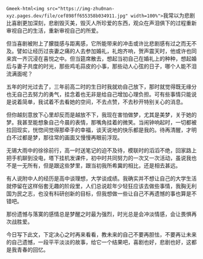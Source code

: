 `Gmeek-html<img src="https://img-zhu0nan-xyz.pages.dev/file/cef898ff655358b034911.jpg" width=100%">`
​​我常以为悲剧比喜剧更加深刻，悲剧毁灭美，毁灭人所珍爱的东西，观众在声泪俱下的过程重新审视自己的生活，重新审视自己的所爱。

但当喜剧被附上了朦胧感与距离感，它所能带来的冲击或许比悲剧感有过之而无不及。譬如让经历过丧妻之痛的人去参加婚礼，礼炮齐响，贺声震天时，他或许也同来宾一齐沉浸在喜悦之中。但当筵席散去，想起当初自己在婚礼上的种种，想起婚后与妻子共度的时光，那些鸡毛蒜皮的小事，那些动人心弦的日子，哪个人能不泪流满面呢？

五年的时光过去了，三年前高二时的生日时我就劝自己放下，那时就觉得既无缘分也无自己去努力的勇气，挂念着也无非是给自己增加心理负担。可有些事情只能说是说着简单，我试着不去看她的空间，不去点赞，不去秒开特别关心的消息。

但你越刻意放下心里却反而是越放不下，我现在害怕做梦，尤其是美梦，关于她的梦。我甚至能想象自己今晨的表情，那嘴角挂着的微笑。当闹钟响起时，一切都被拉回现实，恍惚间觉得那牵手的幸福，谈天说地的快乐都是我的。待再清醒，才明白不过都是梦，那往常的画面又慢慢再眼前浮现。

无锡大雨中的徐徐前行，高一时送笔记的迫不及待，模联时的滔滔不绝，回家路上把手机聊到没电，塔下挂机发课件，初中时共同努力的一次又一次活动，虽说我也不是一无所有，但是跟这些梦里，跟当初我所希冀的相比，还是相去甚远。

有人说附中人的经历是高中谈理想，大学谈成绩。我确实并不想让自己的大学生活就停留在这样俗套无趣的阶段里，人们总说趁年少轻狂应该去做些事情，我胸无利国为民之志，也没有科研创新的目标，但我想做一些让自己不再遗憾的事也算是不错吧。

那份遗憾与落寞的感情总是梦醒之时最为强烈，时光总是会冲淡情感，会让畏惧再次战胜爱。

今日写下此文，下定决心之时再来看看，教未来的自己不要再胆怯，不要再让未来的自己遗憾，一段平平淡淡的故事，给它一个结果吧，喜剧也好，悲剧也好，这都是我青春的回忆。​​​​
<!-- ##{"timestamp":1619020800}## -->
